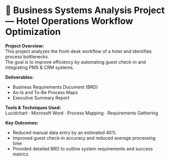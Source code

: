 # 🧩 Business Systems Analysis Project — Hotel Operations Workflow Optimization

**Project Overview:**  
This project analyzes the front-desk workflow of a hotel and identifies process bottlenecks.  
The goal is to improve efficiency by automating guest check-in and integrating PMS & CRM systems.

**Deliverables:**  
- Business Requirements Document (BRD)
- As-Is and To-Be Process Maps
- Executive Summary Report

**Tools & Techniques Used:**  
Lucidchart · Microsoft Word · Process Mapping · Requirements Gathering

**Key Outcomes:**  
- Reduced manual data entry by an estimated 40%  
- Improved guest check-in accuracy and reduced average processing time  
- Provided detailed BRD to outline system requirements and success metrics
